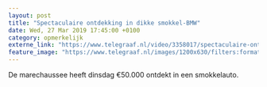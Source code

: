 ```yaml
---
layout: post
title: "Spectaculaire ontdekking in dikke smokkel-BMW"
date: Wed, 27 Mar 2019 17:45:00 +0100
category: opmerkelijk
externe_link: "https://www.telegraaf.nl/video/3358017/spectaculaire-ontdekking-in-dikke-smokkel-bmw"
feature_image: "https://www.telegraaf.nl/images/1200x630/filters:format(jpeg):quality(80)/cdn-kiosk-api.telegraaf.nl/81defdc8-5156-11e9-a704-0255c322e81b.jpg"
---
```


<p class="intro">De marechaussee heeft dinsdag €50.000 ontdekt in een smokkelauto.</p>
